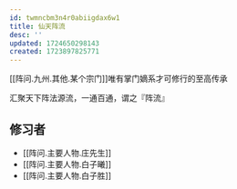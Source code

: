 ```yaml
---
id: twmncbm3n4r0abiigdax6w1
title: 仙天阵流
desc: ''
updated: 1724650298143
created: 1723897825771
---
```


[[阵问.九州.其他.某个宗门]]唯有掌门嫡系才可修行的至高传承

汇聚天下阵法源流，一通百通，谓之『阵流』

## 修习者

- [[阵问.主要人物.庄先生]]
- [[阵问.主要人物.白子曦]]
- [[阵问.主要人物.白子胜]]
